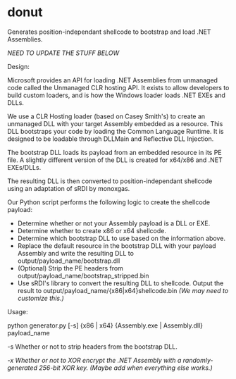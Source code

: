 # donut
Generates position-independant shellcode to bootstrap and load .NET Assemblies.



*NEED TO UPDATE THE STUFF BELOW*

Design:

Microsoft provides an API for loading .NET Assemblies from unmanaged code called the Unmanaged CLR hosting API. It exists to allow developers to build custom loaders, and is how the Windows loader loads .NET EXEs and DLLs.

We use a CLR Hosting loader (based on Casey Smith's) to create an unmanaged DLL with your target Assembly embedded as a resource. This DLL bootstraps your code by loading the Common Language Runtime. It is designed to be loadable through DLLMain and Reflective DLL Injection.

The bootstrap DLL loads its payload from an embedded resource in its PE file. A slightly different version of the DLL is created for x64/x86 and .NET EXEs/DLLs.

The resulting DLL is then converted to position-independant shellcode using an adaptation of sRDI by monoxgas.

Our Python script performs the following logic to create the shellcode payload:

* Determine whether or not your Assembly payload is a DLL or EXE.
* Determine whether to create x86 or x64 shellcode.
* Determine which bootstrap DLL to use based on the information above.
* Replace the default resource in the bootstrap DLL with your payload Assembly and write the resulting DLL to output/payload_name/bootstrap.dll
* (Optional) Strip the PE headers from output/payload_name/bootstrap_stripped.bin
* Use sRDI's library to convert the resulting DLL to shellcode. Output the result to output/payload_name/{x86|x64}shellcode.bin *(We may need to customize this.)*

Usage:

python generator.py [-s] {x86 | x64} {Assembly.exe | Assembly.dll} payload_name

-s      Whether or not to strip headers from the bootstrap DLL.

*-x      Whether or not to XOR encrypt the .NET Assembly with a randomly-generated 256-bit XOR key. (Maybe add when everything else works.)*
